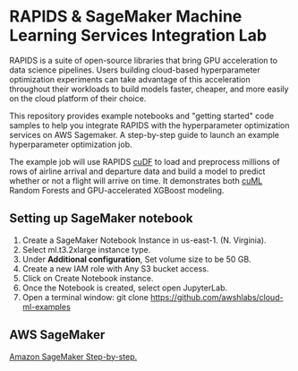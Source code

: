 # <div align="left"> RAPIDS & SageMaker Machine Learning Services Integration Lab</div>

RAPIDS is a suite of open-source libraries that bring GPU acceleration
to data science pipelines. Users building cloud-based hyperparameter
optimization experiments can take advantage of this acceleration
throughout their workloads to build models faster, cheaper, and more
easily on the cloud platform of their choice.

This repository provides example notebooks and "getting started" code
samples to help you integrate RAPIDS with the hyperparameter
optimization services on AWS Sagemaker.  A step-by-step guide to
launch an example hyperparameter optimization job.

The example job will use RAPIDS
[cuDF](https://github.com/rapidsai/cudf) to load and preprocess 
millions of rows of airline arrival and departure data and build a model
to predict whether or not a flight will arrive on time. It
demonstrates both [cuML](https://github.com/rapidsai/cuml) Random
Forests and GPU-accelerated XGBoost modeling.

## Setting up SageMaker notebook

1. Create a SageMaker Notebook Instance in us-east-1. (N. Virginia).
1. Select ml.t3.2xlarge instance type.
1. Under **Additional configuration**, Set volume size to be 50 GB.
1. Create a new IAM role with Any S3 bucket access. 
1. Click on Create Notebook instance. 
1. Once the Notebook is created, select open JupyterLab.
1. Open a terminal window:  git clone https://github.com/awshlabs/cloud-ml-examples

## AWS SageMaker
[Amazon SageMaker Step-by-step.](https://github.com/rapidsai/cloud-ml-examples/blob/master/aws/README.md "SageMaker Deployment Guide")

